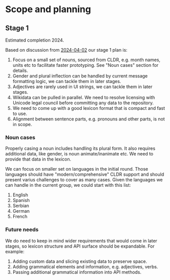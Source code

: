 # Scope and planning

## Stage 1

Estimated completion 2024.

Based on discussion from [2024-04-02](https://docs.google.com/document/d/1a-777RetR4k2gZKHJ5pG3apWKt86jV7-vU-QChX7lv4/edit?usp=sharing) our stage 1 plan is:

1. Focus on a small set of nouns, sourced from CLDR, e.g. month names, units etc to facilitate faster prototyping. See "Noun cases" section for details.
2. Gender and plural inflection can be handled by current message formatting logic, we can tackle them in later stages.
3. Adjectives are rarely used in UI strings, we can tackle them in later stages.
4. Wikidata can be pulled in parallel. We need to resolve licensing with Unicode legal council before committing any data to the repository.
5. We need to come up with a good lexicon format that is compact and fast to use.
6. Alignment between sentence parts, e.g. pronouns and other parts, is not in scope.

### Noun cases

Properly casing a noun includes handling its plural form. It also requires additional data, like gender, is noun animate/inanimate etc. We need to provide that data in the lexicon.

We can focus on smaller set on languages in the initial round. Those languages should have "modern/comprehensive" CLDR support and should present varius challenges to cover as many cases.
Given the languages we can handle in the current group, we could start with this list:
1. English
2. Spanish
3. Serbian
4. German
5. French

### Future needs

We do need to keep in mind wider requirements that would come in later stages, so lexicon structure and API surface should be expandable. For example:

1. Adding custom data and slicing existing data to preserve space.
2. Adding grammatical elements and information, e.g. adjectives, verbs.
3. Passing additional grammatical information into API methods.
